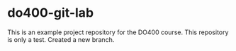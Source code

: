 # do400-git-lab

This is an example project repository for the DO400 course.
This repository is only a test. Created a new branch.
